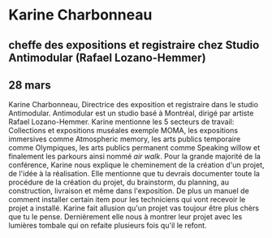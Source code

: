 # Karine Charbonneau
## cheffe des expositions et registraire chez Studio Antimodular (Rafael Lozano-Hemmer)
## 28 mars

Karine Charbonneau, Directrice des exposition et registraire dans le studio Antimodular. Antimodular est un studio basé à Montréal, dirigé par artiste Rafael Lozano-Hemmer. Karine mentionne les 5 secteurs de travail: Collections et expositions muséales exemple MOMA, les expositions immersives comme Atmospheric memory, les arts publics temporaire comme Olympiques, les arts publics permanent comme Speaking willow et finalement les parkours ainsi nommé *air walk*. Pour la grande majorité de la conférence, Karine nous explique le cheminement de la création d'un projet, de l'idée à la réalisation. Elle mentionne que tu devrais documenter toute la procédure de la création du projet, du brainstorm, du planning, au construction, livraison et même dans l'exposition. De plus un manuel de comment installer certain item pour les techniciens qui vont recevoir le projet a installé. Karine fait allusion qu'un projet vas toujour être plus chèrs que tu le pense. Dernièrement elle nous à montrer leur projet avec les lumières tombale qui on refaite plusieurs fois qu'il le refont.
